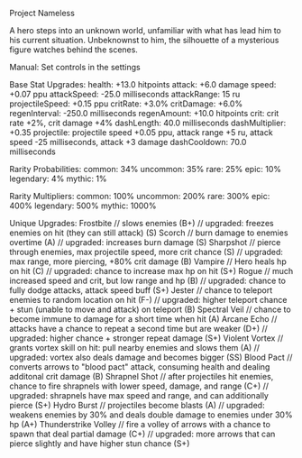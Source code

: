 Project Nameless

A hero steps into an unknown world, unfamiliar with what has lead him to his current situation. Unbeknownst to him, the silhouette of a mysterious figure watches behind the scenes.

Manual:
Set controls in the settings

Base Stat Upgrades:
    health: +13.0 hitpoints
    attack: +6.0 damage
    speed: +0.07 ppu
    attackSpeed: -25.0 milliseconds
    attackRange: 15 ru
    projectileSpeed: +0.15 ppu
    critRate: +3.0%
    critDamage: +6.0%
    regenInterval: -250.0 milliseconds
    regenAmount: +10.0 hitpoints
    crit: crit rate +2%, crit damage +4%
    dashLength: 40.0 milliseconds
    dashMultiplier: +0.35
    projectile: projectile speed +0.05 ppu, attack range +5 ru, attack speed -25 milliseconds, attack +3 damage
    dashCooldown: 70.0 milliseconds

Rarity Probabilities:
    common: 34%
    uncommon: 35%
    rare: 25%
    epic: 10%
    legendary: 4%
    mythic: 1%

Rarity Multipliers:
    common: 100%
    uncommon: 200%
    rare: 300%
    epic: 400%
    legendary: 500%
    mythic: 1000%

Unique Upgrades:
    Frostbite            // slows enemies (B+)
                            // upgraded: freezes enemies on hit (they can still attack) (S)
    Scorch               // burn damage to enemies overtime (A)
                            // upgraded: increases burn damage (S)
    Sharpshot            // pierce through enemies, max projectile speed, more crit chance (S)
                            // upgraded: max range, more piercing, +80%  crit damage (B)
    Vampire              // Hero heals hp on hit (C)
                            // upgraded: chance to increase max hp on hit (S+)
    Rogue                // much increased speed and crit, but low range and hp (B)
                            // upgraded: chance to fully dodge attacks, attack speed buff (S+)
    Jester               // chance to teleport enemies to random location on hit (F-)
                            // upgraded: higher teleport chance + stun (unable to move and attack) on teleport (B)
    Spectral Veil        // chance to become immune to damage for a short time when hit (A)
    Arcane Echo          // attacks have a chance to repeat a second time but are weaker (D+)
                            // upgraded: higher chance + stronger repeat damage (S+)
    Violent Vortex       // grants vortex skill on hit: pull nearby enemies and slows them (A)
                            // upgraded: vortex also deals damage and becomes bigger (SS)
    Blood Pact           // converts arrows to "blood pact" attack, consuming health and dealing additonal crit damage (B)
    Shrapnel Shot        // after projectiles hit enemies, chance to fire shrapnels with lower speed, damage, and range (C+)
                            // upgraded: shrapnels have max speed and range, and can additionally pierce (S+)
    Hydro Burst          // projectiles become blasts (A)
                            // upgraded: weakens enemies by 30% and deals double damage to enemies under 30% hp (A+)
    Thunderstrike Volley  // fire a volley of arrows with a chance to spawn that deal partial damage (C+)
                            // upgraded: more arrows that can pierce slightly and have higher stun chance (S+)